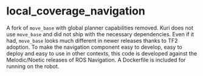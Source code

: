 # local_coverage_navigation

A fork of `move_base` with global planner capabilities removed. Kuri does not use `move_base` and did not ship with the necessary dependencies. Even if it had, `move_base` looks much different in newer releases thanks to TF2 adoption. To make the navigation component easy to develop, easy to deploy and easy to use in other contexts, this code is developed against the Melodic/Noetic releases of ROS Navigation. A Dockerfile is included for running on the robot.